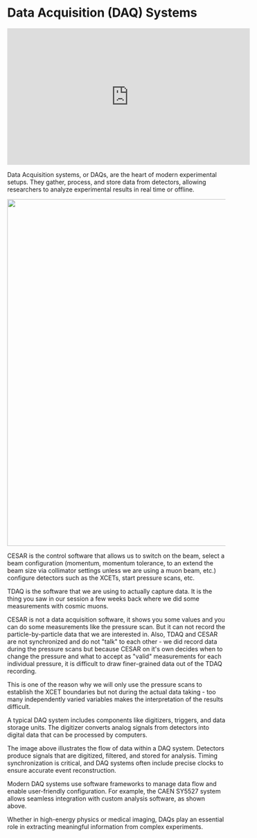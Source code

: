 Data Acquisition (DAQ) Systems
==============================

<iframe width="560" height="315" 
  src="https://www.youtube.com/embed/6E5apEYpPSQ?autoplay=1&mute=1" 
  frameborder="0" 
  allow="accelerometer; autoplay; clipboard-write; encrypted-media; gyroscope; picture-in-picture" 
  allowfullscreen>
</iframe>
                    
Data Acquisition systems, or DAQs, are the heart of modern experimental setups. They gather, process, and store data from detectors, allowing researchers to analyze experimental results in real time or offline.

<img src="https://codimd.web.cern.ch/uploads/upload_43fb6517b051368d7b4f5ebde271b203.png" width="800px" height="auto">

CESAR is the control software that allows us to switch on the beam, select a beam configuration (momentum, momentum tolerance, to an extend the beam size via collimator settings unless we are using a muon beam, etc.) configure detectors such as the XCETs, start pressure scans, etc.

TDAQ is the software that we are using to actually capture data. It is the thing you saw in our session a few weeks back where we did some measurements with cosmic muons.

CESAR is not a data acquisition software, it shows you some values and you can do some measurements like the pressure scan. But it can not record the particle-by-particle data that we are interested in. Also, TDAQ and CESAR are not synchronized and do not "talk" to each other - we did record data during the pressure scans but because CESAR on it's own decides when to change the pressure and what to accept as "valid" measurements for each individual pressure, it is difficult to draw finer-grained data out of the TDAQ recording. 

This is one of the reason why we will only use the pressure scans to establish the XCET boundaries but not during the actual data taking - too many independently varied variables makes the interpretation of the results difficult.

A typical DAQ system includes components like digitizers, triggers, and data storage units. The digitizer converts analog signals from detectors into digital data that can be processed by computers.


The image above illustrates the flow of data within a DAQ system. Detectors produce signals that are digitized, filtered, and stored for analysis. Timing synchronization is critical, and DAQ systems often include precise clocks to ensure accurate event reconstruction.

Modern DAQ systems use software frameworks to manage data flow and enable user-friendly configuration. For example, the CAEN SY5527 system allows seamless integration with custom analysis software, as shown above.

Whether in high-energy physics or medical imaging, DAQs play an essential role in extracting meaningful information from complex experiments.
